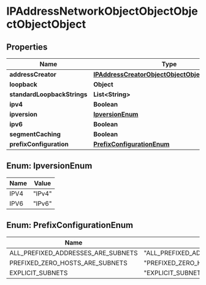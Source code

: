 

# IPAddressNetworkObjectObjectObjectObjectObject


## Properties

| Name | Type | Description | Notes |
|------------ | ------------- | ------------- | -------------|
|**addressCreator** | [**IPAddressCreatorObjectObjectObjectObjectObject**](IPAddressCreatorObjectObjectObjectObjectObject.md) |  |  [optional] |
|**loopback** | **Object** |  |  [optional] |
|**standardLoopbackStrings** | **List&lt;String&gt;** |  |  [optional] |
|**ipv4** | **Boolean** |  |  [optional] |
|**ipversion** | [**IpversionEnum**](#IpversionEnum) |  |  [optional] |
|**ipv6** | **Boolean** |  |  [optional] |
|**segmentCaching** | **Boolean** |  |  [optional] |
|**prefixConfiguration** | [**PrefixConfigurationEnum**](#PrefixConfigurationEnum) |  |  [optional] |



## Enum: IpversionEnum

| Name | Value |
|---- | -----|
| IPV4 | &quot;IPv4&quot; |
| IPV6 | &quot;IPv6&quot; |



## Enum: PrefixConfigurationEnum

| Name | Value |
|---- | -----|
| ALL_PREFIXED_ADDRESSES_ARE_SUBNETS | &quot;ALL_PREFIXED_ADDRESSES_ARE_SUBNETS&quot; |
| PREFIXED_ZERO_HOSTS_ARE_SUBNETS | &quot;PREFIXED_ZERO_HOSTS_ARE_SUBNETS&quot; |
| EXPLICIT_SUBNETS | &quot;EXPLICIT_SUBNETS&quot; |



